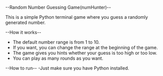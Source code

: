 --Random Number Guessing Game(numHunter)--

This is a simple Python terminal game where you guess a randomly generated number.

--How it works--

- The default number range is from 1 to 10.
- If you want, you can change the range at the beginning of the game.
- The game gives you hints whether your guess is too high or too low.
- You can play as many rounds as you want.

--How to run--
-Just make sure you have Python installed.
